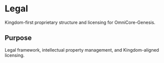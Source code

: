 # Legal

Kingdom-first proprietary structure and licensing for OmniCore-Genesis.

## Purpose
Legal framework, intellectual property management, and Kingdom-aligned licensing. 